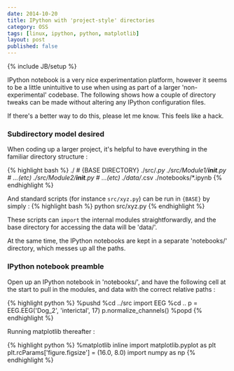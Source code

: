 ```yaml
---
date: 2014-10-20
title: IPython with 'project-style' directories
category: OSS
tags: [linux, ipython, python, matplotlib]
layout: post
published: false
---
```

{% include JB/setup %}

IPython notebook is a very nice experimentation platform, however it seems to be a little unintuitive to use when using as part of a larger 'non-experimental' codebase.  The following shows how a couple of directory tweaks can be made without altering any IPython configuration files.

If there's a better way to do this, please let me know.  This feels like a hack.


### Subdirectory model desired

When coding up a larger project, it's helpful to have everything in the familiar directory structure :

{% highlight bash %}
./                         # {BASE DIRECTORY}
./src/*.py
./src/Module1/__init__.py  # ...(etc)
./src/Module2/__init__.py  # ...(etc)
./data/*.csv
./notebooks/*.ipynb
{% endhighlight %}

And standard scripts (for instance ```src/xyz.py```) can be run in ```{BASE}``` by simply :
{% highlight bash %}
python src/xyz.py
{% endhighlight %}

These scripts can ```import``` the internal modules straightforwardly, and the base directory for accessing the data will be 'data/'.

At the same time, the IPython notebooks are kept in a separate 'notebooks/' directory, which messes up all the paths.


### IPython notebook preamble

Open up an IPython notebook in 'notebooks/', and have the following cell at the start to pull in the modules, and data with the correct relative paths :

{% highlight python %}
%pushd
%cd ../src
import EEG
%cd ..
p = EEG.EEG('Dog_2', 'interictal', 17)
p.normalize_channels()
%popd
{% endhighlight %}

Running matplotlib thereafter :

{% highlight python %}
%matplotlib inline
import matplotlib.pyplot as plt
plt.rcParams['figure.figsize'] = (16.0, 8.0)
import numpy as np
{% endhighlight %}

